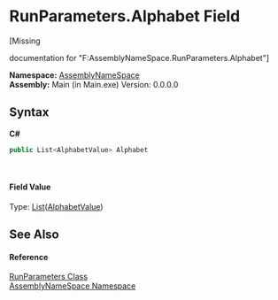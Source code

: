# RunParameters.Alphabet Field
 

\[Missing <summary> documentation for "F:AssemblyNameSpace.RunParameters.Alphabet"\]

**Namespace:**&nbsp;<a href="6bcc80ef-5cfd-db5f-1eb2-7297d1c16397">AssemblyNameSpace</a><br />**Assembly:**&nbsp;Main (in Main.exe) Version: 0.0.0.0

## Syntax

**C#**<br />
``` C#
public List<AlphabetValue> Alphabet
```

<br />

#### Field Value
Type: <a href="http://msdn2.microsoft.com/en-us/library/6sh2ey19" target="_blank">List</a>(<a href="a4a2143f-52be-d84e-9ab0-079c87bedfcf">AlphabetValue</a>)

## See Also


#### Reference
<a href="3de08157-1c03-d68f-e94d-eca93030b697">RunParameters Class</a><br /><a href="6bcc80ef-5cfd-db5f-1eb2-7297d1c16397">AssemblyNameSpace Namespace</a><br />